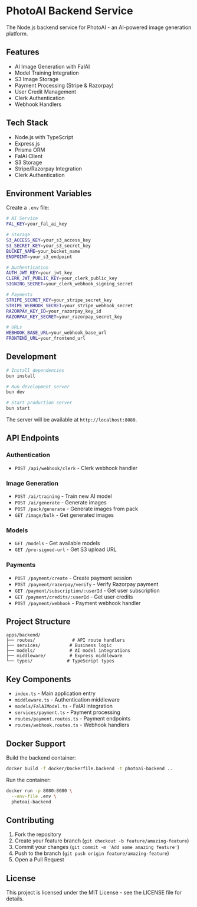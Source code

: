 # PhotoAI Backend Service

The Node.js backend service for PhotoAI - an AI-powered image generation platform.

## Features

- AI Image Generation with FalAI
- Model Training Integration
- S3 Image Storage
- Payment Processing (Stripe & Razorpay)
- User Credit Management
- Clerk Authentication
- Webhook Handlers

## Tech Stack

- Node.js with TypeScript
- Express.js
- Prisma ORM
- FalAI Client
- S3 Storage
- Stripe/Razorpay Integration
- Clerk Authentication

## Environment Variables

Create a `.env` file:

```bash
# AI Service
FAL_KEY=your_fal_ai_key

# Storage
S3_ACCESS_KEY=your_s3_access_key
S3_SECRET_KEY=your_s3_secret_key
BUCKET_NAME=your_bucket_name
ENDPOINT=your_s3_endpoint

# Authentication
AUTH_JWT_KEY=your_jwt_key
CLERK_JWT_PUBLIC_KEY=your_clerk_public_key
SIGNING_SECRET=your_clerk_webhook_signing_secret

# Payments
STRIPE_SECRET_KEY=your_stripe_secret_key
STRIPE_WEBHOOK_SECRET=your_stripe_webhook_secret
RAZORPAY_KEY_ID=your_razorpay_key_id
RAZORPAY_KEY_SECRET=your_razorpay_secret_key

# URLs
WEBHOOK_BASE_URL=your_webhook_base_url
FRONTEND_URL=your_frontend_url
```

## Development

```bash
# Install dependencies
bun install

# Run development server
bun dev

# Start production server
bun start
```

The server will be available at `http://localhost:8080`.

## API Endpoints

### Authentication

- `POST /api/webhook/clerk` - Clerk webhook handler

### Image Generation

- `POST /ai/training` - Train new AI model
- `POST /ai/generate` - Generate images
- `POST /pack/generate` - Generate images from pack
- `GET /image/bulk` - Get generated images

### Models

- `GET /models` - Get available models
- `GET /pre-signed-url` - Get S3 upload URL

### Payments

- `POST /payment/create` - Create payment session
- `POST /payment/razorpay/verify` - Verify Razorpay payment
- `GET /payment/subscription/:userId` - Get user subscription
- `GET /payment/credits/:userId` - Get user credits
- `POST /payment/webhook` - Payment webhook handler

## Project Structure

```
apps/backend/
├── routes/              # API route handlers
├── services/           # Business logic
├── models/             # AI model integrations
├── middleware/         # Express middleware
└── types/             # TypeScript types
```

## Key Components

- `index.ts` - Main application entry
- `middleware.ts` - Authentication middleware
- `models/FalAIModel.ts` - FalAI integration
- `services/payment.ts` - Payment processing
- `routes/payment.routes.ts` - Payment endpoints
- `routes/webhook.routes.ts` - Webhook handlers

## Docker Support

Build the backend container:

```bash
docker build -f docker/Dockerfile.backend -t photoai-backend ..
```

Run the container:

```bash
docker run -p 8080:8080 \
  --env-file .env \
  photoai-backend
```

## Contributing

1. Fork the repository
2. Create your feature branch (`git checkout -b feature/amazing-feature`)
3. Commit your changes (`git commit -m 'Add some amazing feature'`)
4. Push to the branch (`git push origin feature/amazing-feature`)
5. Open a Pull Request

## License

This project is licensed under the MIT License - see the LICENSE file for details.
